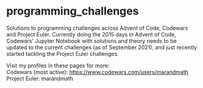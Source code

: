 # programming_challenges
Solutions to programming challenges across Advent of Code, Codewars and Project Euler. Currently doing the 2015 days in Advent of Code, Codewars' Jupyter Notebook 
with solutions and theory needs to be updated to the current challenges (as of September 2021), and just recently started tackling the Project Euler challenges.

Visit my profiles in these pages for more:\
Codewars (most active): https://www.codewars.com/users/marandmath
Project Euler: marandmath
